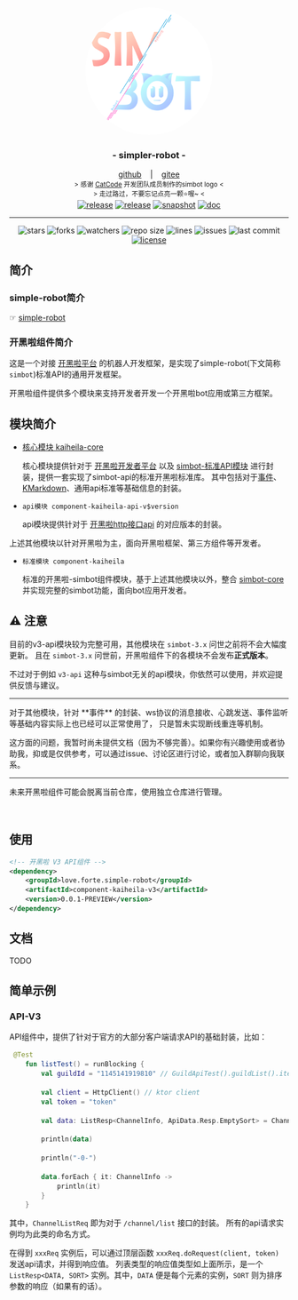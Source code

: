 <!--suppress HtmlDeprecatedAttribute -->

<div align="center">
    <img src="../../.github/logo/logo.png" alt="logo" style="width:230px; height:230px; border-radius:100%; " />
    <h3>
        - simpler-robot -
    </h3>
    <span>
        <a href="https://github.com/ForteScarlet/simpler-robot" target="_blank">github</a>
    </span> 
    &nbsp;&nbsp; | &nbsp;&nbsp;
    <span>
        <a href="https://gitee.com/ForteScarlet/simpler-robot" target="_blank">gitee</a>
    </span> <br />
    <small> &gt; 感谢 <a href="https://github.com/ForteScarlet/CatCode" target="_blank">CatCode</a> 开发团队成员制作的simbot logo &lt; </small>
    <br>
    <small> &gt; 走过路过，不要忘记点亮一颗⭐喔~ &lt; </small> 
    <br>
   <a href="https://github.com/ForteScarlet/simpler-robot/releases/latest"><img alt="release" src="https://img.shields.io/github/v/release/ForteScarlet/simpler-robot" /></a>
<a href="https://repo1.maven.org/maven2/love/forte/simple-robot/component-kaiheila-parent/" target="_blank">
  <img alt="release" src="https://img.shields.io/nexus/r/love.forte.simple-robot/component-kaiheila-parent?label=simbot-lastVersion&server=https%3A%2F%2Foss.sonatype.org" /></a>
<a href="https://oss.sonatype.org/content/repositories/snapshots/love/forte/simple-robot/component-kaiheila-parent/" target="_blank">
  <img alt="snapshot" src="https://img.shields.io/nexus/s/love.forte.simple-robot/component-kaiheila-parent?label=simbot-snapshot&server=https%3A%2F%2Foss.sonatype.org" /></a>
<a href="https://www.yuque.com/simpler-robot/simpler-robot-doc" target="_blank">
  <img alt="doc" src="https://img.shields.io/badge/doc-yuque-brightgreen" /></a>
   <hr>
   <img alt="stars" src="https://img.shields.io/github/stars/ForteScarlet/simpler-robot" />
   <img alt="forks" src="https://img.shields.io/github/forks/ForteScarlet/simpler-robot" />
   <img alt="watchers" src="https://img.shields.io/github/watchers/ForteScarlet/simpler-robot" />
   <img alt="repo size" src="https://img.shields.io/github/repo-size/ForteScarlet/simpler-robot" />
   <img alt="lines" src="https://img.shields.io/tokei/lines/github/ForteScarlet/simpler-robot" />
   <img alt="issues" src="https://img.shields.io/github/issues-closed/ForteScarlet/simpler-robot?color=green" />
   <img alt="last commit" src="https://img.shields.io/github/last-commit/ForteScarlet/simpler-robot" />
   <a href="../../LICENSE"><img alt="license" src="https://img.shields.io/github/license/ForteScarlet/simpler-robot" /></a>
    </div>










## 简介

### simple-robot简介

☞ [simple-robot](../../README.md)

### 开黑啦组件简介

这是一个对接 [开黑啦平台](https://www.kaiheila.cn/) 的机器人开发框架，是实现了simple-robot(下文简称`simbot`)标准API的通用开发框架。

开黑啦组件提供多个模块来支持开发者开发一个开黑啦bot应用或第三方框架。



## 模块简介

- [核心模块 kaiheila-core](kaiheila-core)

  核心模块提供针对于 [开黑啦开发者平台](https://developer.kaiheila.cn/doc) 以及 [simbot-标准API模块](../../core-api/api) 进行封装，提供一套实现了simbot-api的标准开黑啦标准库。
  其中包括对于[事件](https://developer.kaiheila.cn/doc/event)、[KMarkdown](https://developer.kaiheila.cn/doc/kmarkdown)、通用api标准等基础信息的封装。


- `api模块 component-kaiheila-api-v$version`

  api模块提供针对于 [开黑啦http接口api](https://developer.kaiheila.cn/doc/reference) 的对应版本的封装。

上述其他模块以针对开黑啦为主，面向开黑啦框架、第三方组件等开发者。


- `标准模块 component-kaiheila`

  标准的开黑啦-simbot组件模块，基于上述其他模块以外，整合 [simbot-core](../../UPDATE.MD) 并实现完整的simbot功能，面向bot应用开发者。


## ⚠️ 注意
目前的v3-api模块较为完整可用，其他模块在 `simbot-3.x` 问世之前将不会大幅度更新。
且在 `simbot-3.x` 问世前，开黑啦组件下的各模块不会发布**正式版本**。

不过对于例如 `v3-api` 这种与simbot无关的api模块，你依然可以使用，并欢迎提供反馈与建议。

<hr>
对于其他模块，针对 **事件** 的封装、ws协议的消息接收、心跳发送、事件监听等基础内容实际上也已经可以正常使用了，
只是暂未实现断线重连等机制。

这方面的问题，我暂时尚未提供文档（因为不够完善）。如果你有兴趣使用或者协助我，抑或是仅供参考，可以通过issue、讨论区进行讨论，或者加入群聊向我联系。

<hr>

未来开黑啦组件可能会脱离当前仓库，使用独立仓库进行管理。

<br>

## 使用
```xml
<!-- 开黑啦 V3 API组件 -->
<dependency>
    <groupId>love.forte.simple-robot</groupId>
    <artifactId>component-kaiheila-v3</artifactId>
    <version>0.0.1-PREVIEW</version>
</dependency>
```



## 文档

TODO

## 简单示例

### API-V3
API组件中，提供了针对于官方的大部分客户端请求API的基础封装，比如：
```kotlin
 @Test
    fun listTest() = runBlocking {
        val guildId = "1145141919810" // GuildApiTest().guildList().items[0].id

        val client = HttpClient() // ktor client
        val token = "token"

        val data: ListResp<ChannelInfo, ApiData.Resp.EmptySort> = ChannelListReq(guildId).doRequest(V3, client, token)

        println(data)

        println("-0-")

        data.forEach { it: ChannelInfo -> 
            println(it)
        }
    }
```
其中，`ChannelListReq` 即为对于 `/channel/list` 接口的封装。
所有的api请求实例均为此类的命名方式。

在得到 `xxxReq` 实例后，可以通过顶层函数 `xxxReq.doRequest(client, token)` 发送api请求，并得到响应值。
列表类型的响应值类型如上面所示，是一个 `ListResp<DATA, SORT>` 实例。其中，`DATA` 便是每个元素的实例，`SORT` 则为排序参数的响应（如果有的话）。


